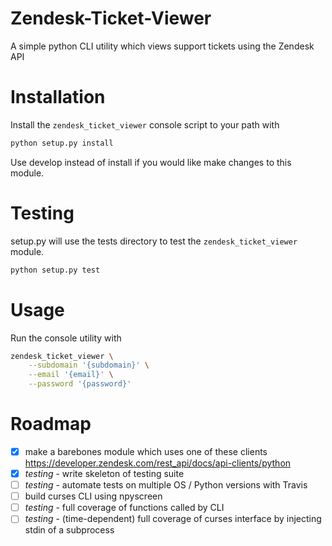 # Zendesk-Ticket-Viewer
A simple python CLI utility which views support tickets using the Zendesk API

# Installation

Install the `zendesk_ticket_viewer` console script to your path with

```bash
python setup.py install
```

Use develop instead of install if you would like make changes to this module.

# Testing

setup.py will use the tests directory to test the `zendesk_ticket_viewer` module.

```bash
python setup.py test
```

# Usage

Run the console utility with

```bash
zendesk_ticket_viewer \
    --subdomain '{subdomain}' \
    --email '{email}' \
    --password '{password}'
```

# Roadmap
 - [x] make a barebones module which uses one of these clients https://developer.zendesk.com/rest_api/docs/api-clients/python
 - [x] *testing* - write skeleton of testing suite
 - [ ] *testing* - automate tests on multiple OS / Python versions with Travis
 - [ ] build curses CLI using npyscreen
 - [ ] *testing* - full coverage of functions called by CLI
 - [ ] *testing* - (time-dependent) full coverage of curses interface by injecting stdin of a subprocess
